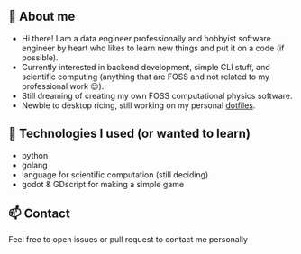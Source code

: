 ## 👋 About me
- Hi there! I am a data engineer professionally and hobbyist software engineer by heart who likes to learn new things and put it on a code (if possible).
- Currently interested in backend development, simple CLI stuff, and scientific computing (anything that are FOSS and not related to my professional work 😉).
- Still dreaming of creating my own FOSS computational physics software.
- Newbie to desktop ricing, still working on my personal [dotfiles](https://github.com/thomasoca/dotfiles).

## 🌱 Technologies I used (or wanted to learn)
- python
- golang
- language for scientific computation (still deciding)
- godot & GDscript for making a simple game


## 📫 Contact
Feel free to open issues or pull request to contact me personally
